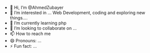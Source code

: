 - 👋 Hi, I’m @AhmedZubayer
- 👀 I’m interested in ... Web Development, coding and exploring new things....
- 🌱 I’m currently learning php 
- 💞️ I’m looking to collaborate on ...
- 📫 How to reach me 
- 😄 Pronouns: ...
- ⚡ Fun fact: ...

<!---
AhmedZubayer/AhmedZubayer is a ✨ special ✨ repository because its `README.md` (this file) appears on your GitHub profile.
You can click the Preview link to take a look at your changes.
--->
